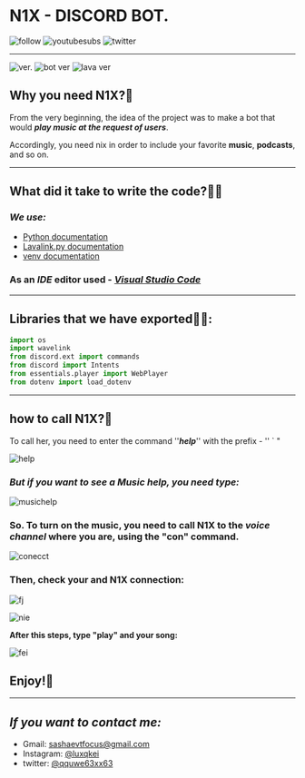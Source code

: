 # N1X - DISCORD BOT.
![follow](https://img.shields.io/github/followers/qqwe63xx63?label=follow&logo=GitHub) ![youtubesubs](https://img.shields.io/youtube/channel/subscribers/UCLl7rnIfUxcH1bHcpNxm8EA) ![twitter](https://img.shields.io/twitter/follow/qqwe63xx63?label=followers)

___

![ver.](https://img.shields.io/badge/Python-v3.10.4-red) ![bot ver](https://img.shields.io/badge/Bot%20version-v1.10-blueviolet) ![lava ver ](https://img.shields.io/badge/Lavalink-v3.4-important)


## **Why you need N1X?🧐**

From the very beginning, the idea of ​​the project was to make a bot that would ***play music at the request of users***.

Accordingly, you need nix in order to include your favorite **music**, **podcasts**, and so on.

___

## **What did it take to write the code?👨‍💻**

### ***We use:***

- [Python documentation](https://docs.python.org/3/)
- [Lavalink.py documentation](https://lavalink.readthedocs.io/en/master/)
- [venv documentation](https://docs.python.org/3/library/venv.html)
  
### As an ***IDE*** editor used - [***Visual Studio Code***](https://code.visualstudio.com/)

___

## **Libraries that we have exported🧛‍♀️:**

```python
import os
import wavelink
from discord.ext import commands
from discord import Intents
from essentials.player import WebPlayer
from dotenv import load_dotenv

```

___

## **how to call N1X?👹**

 To call her, you need to enter the command ''***help***'' with the prefix - '' ` "

 ![help](https://sun9-51.userapi.com/impf/3DeYLKvEfdgqXS3Bup2ufzlenkO0YV3pdOsKRQ/9V3Py7T7MNg.jpg?size=475x241&quality=95&sign=316227e4d65697d7823059a39e90ebc0&type=album)

### ***But if you want to see a Music help, you need type:***

![musichelp](https://sun9-64.userapi.com/impf/FwwE06WJYObdlVgyorXvu_B8cIZcZvyMHmJP6A/DxN0J7SXwr8.jpg?size=546x519&quality=95&sign=0d694386169649abdc11cc86c527ed1b&type=album)


### So. To turn on the music, you need to call N1X to the ***voice channel*** where you are, using the "**con**" command.

![conecct](https://sun9-43.userapi.com/impf/s6_YL6KKSic2_cwP7J5Hf900u63pMoczHxiLrg/H-_D95tlcSE.jpg?size=283x46&quality=95&sign=380d8a112adb1d2b415c9bde66c90f76&type=album)


### **Then, check your and N1X connection:**

![fj](https://sun9-85.userapi.com/impf/vFWSCSKhZyFc8UItOU7J2HEIoUvXd5z-h3W8wg/TpWd5Sv4sYU.jpg?size=227x39&quality=95&sign=4573d69915e21fb64597600a4868e155&type=album)

![nie](https://sun9-52.userapi.com/impf/7j9r7BhjhQhgjbQk0wNvCG2qYpyDp65G4_JNHg/CCP-eAiYt9k.jpg?size=217x87&quality=95&sign=e5b1d7a93f80acbb868330364091e203&type=album)

**After this steps, type "play" and your song:**

![fei](https://sun9-38.userapi.com/impf/iB6ugGYgDid3Ez9kWV-yls2ZdxV1hpzB803-oQ/XcJnP-OfDHY.jpg?size=588x236&quality=95&sign=daa012942b920b715eeda243f2c9afd7&type=album)

## **Enjoy!🤗**
___

## ***If you want to contact me:***

- Gmail: sashaevtfocus@gmail.com 
- Instagram: [@luxqkei](https://www.instagram.com/luxqkei)
- twitter: [@qquwe63xx63](https://twitter.com/qquwe63xx63)







